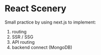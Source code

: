 # React Scenery

Small practice by using next.js to implement:

1.  routing
2.  SSR / SSG
3.  API routing
4.  backend connect (MongoDB)
